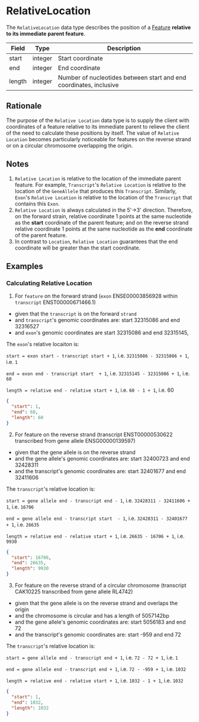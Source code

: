 # RelativeLocation

The `RelativeLocation` data type describes the position of a [Feature](./feature.md) **relative to its immediate parent feature**.

| Field  | Type      | Description |
|------- |-----------|-------------|
| start  | integer   | Start coordinate
| end    | integer   | End coordinate
| length | integer   | Number of nucleotides between start and end coordinates, inclusive

## Rationale
The purpose of the `Relative Location` data type is to supply the client with coordinates of a feature relative to its immediate parent to relieve the client of the need to calculate these positions by itself. The value of `Relative Location` becomes particularly noticeable for features on the reverse strand or on a circular chromosome overlapping the origin.

## Notes
1. `Relative Location` is relative to the location of the immediate parent feature. For example, `Transcript`'s `Relative Location` is relative to the location of the `GeneAllele` that produces this `Transcript`. Similarly, `Exon`'s `Relative Location` is relative to the location of the `Transcript` that contains this `Exon`.
2. `Relative Location` is always calculated in the 5'->3' direction. Therefore, on the forward strain, relative coordinate 1 points at the same nucleotide as the **start** coordinate of the parent feature; and on the reverse strand relative coordinate 1 points at the same nucleotide as the **end** coordinate of the parent feature.
3. In contrast to `Location`, `Relative Location` guarantees that the end coordinate will be greater than the start coordinate.


## Examples

### Calculating Relative Location

1. For `feature` on the forward strand (`exon` ENSE00003856928 within `transcript` ENST00000671466.1)
- given that the `transcript` is on the forward `strand`
- and `transcript`'s genomic coordinates are: start 32315086 and end 32316527
- and `exon`'s genomic coordinates are start 32315086 and end 32315145,

The `exon`'s relative locaiton is:

`start = exon start - transcript start + 1`, i.e. `32315086 - 32315086 + 1`, i.e. `1`

`end = exon end - transcript start  + 1`, i.e. `32315145 - 32315086 + 1`, i.e. `60`

`length = relative end - relative start + 1`, i.e. `60 - 1 + 1`, i.e. 60


```json
{
  "start": 1,
  "end": 60,
  "length": 60
}
```

2. For feature on the reverse strand (transcript ENST00000530622 transcribed from gene allele ENSG00000139597)
- given that the gene allele is on the reverse strand
- and the gene allele's genomic coordinates are: start 32400723 and end 32428311
- and the transcript's genomic coordinates are: start 32401677 and end 32411606

The `transcript`'s relative location is:

`start = gene allele end - transcript end - 1`, i.e. `32428311 - 32411606 + 1`, i.e. `16706`

`end = gene allele end - transcript start  - 1`, i.e. `32428311 - 32401677 + 1`, i.e. `26635`

`length = relative end - relative start + 1`, i.e. `26635 - 16706 + 1`, i.e. `9930`


```json
{
  "start": 16706,
  "end": 26635,
  "length": 9930
}
```

3. For feature on the reverse strand of a circular chromosome (transcript CAK10225 transcribed from gene allele RL4742)
- given that the gene allele is on the reverse strand and overlaps the origin
- and the chromosome is circular and has a length of 5057142bp
- and the gene allele's genomic coordinates are: start 5056183 and end 72
- and the transcript's genomic coordinates are: start -959 and end 72

The `transcript`'s relative location is:

`start = gene allele end - transcript end + 1`, i.e. `72 - 72 + 1`, i.e. `1`

`end = gene allele end - transcript end + 1`, i.e. `72 - -959 + 1`, i.e. `1032`

`length = relative end - relative start + 1`, i.e. `1032 - 1 + 1`, i.e. `1032`

```json
{
  "start": 1,
  "end": 1032,
  "length": 1032
}
```
